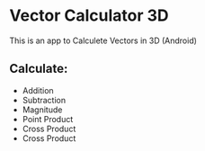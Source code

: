 # Vector Calculator 3D
This is an app to Calculete Vectors in 3D (Android)

## Calculate:
- Addition
- Subtraction
- Magnitude
- Point Product
- Cross Product
- Cross Product
